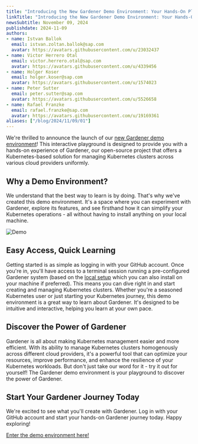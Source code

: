 ```yaml
---
title: "Introducing the New Gardener Demo Environment: Your Hands-On Playground for Kubernetes Management"
linkTitle: "Introducing the New Gardener Demo Environment: Your Hands-On Playground for Kubernetes Management"
newsSubtitle: November 09, 2024
publishdate: 2024-11-09
authors:
- name: Istvan Ballok
  email: istvan.zoltan.ballok@sap.com
  avatar: https://avatars.githubusercontent.com/u/23032437
- name: Victor Herrero Otal
  email: victor.herrero.otal@sap.com
  avatar: https://avatars.githubusercontent.com/u/4339456
- name: Holger Koser
  email: holger.koser@sap.com
  avatar: https://avatars.githubusercontent.com/u/1574023
- name: Peter Sutter
  email: peter.sutter@sap.com
  avatar: https://avatars.githubusercontent.com/u/5526658
- name: Rafael Franzke
  email: rafael.franzke@sap.com
  avatar: https://avatars.githubusercontent.com/u/19169361
aliases: ["/blog/2024/11/09/01"]
---
```


We're thrilled to announce the launch of our [new Gardener demo environment](https://demo.gardener.cloud)!
This interactive playground is designed to provide you with a hands-on experience of Gardener, our open-source project that offers a Kubernetes-based solution for managing Kubernetes clusters across various cloud providers uniformly.

## Why a Demo Environment?

We understand that the best way to learn is by doing.
That's why we've created this demo environment.
It's a space where you can experiment with Gardener, explore its features, and see firsthand how it can simplify your Kubernetes operations - all without having to install anything on your local machine.

![Demo](https://demo.gardener.cloud/assets/screenshot-light-3TO--vgb.png)

## Easy Access, Quick Learning

Getting started is as simple as logging in with your GitHub account.
Once you're in, you'll have access to a terminal session running a pre-configured Gardener system (based on the [local setup](https://github.com/gardener/gardener/blob/master/docs/deployment/getting_started_locally.md) which you can also install on your machine if preferred).
This means you can dive right in and start creating and managing Kubernetes clusters.
Whether you're a seasoned Kubernetes user or just starting your Kubernetes journey, this demo environment is a great way to learn about Gardener. It's designed to be intuitive and interactive, helping you learn at your own pace.

## Discover the Power of Gardener

Gardener is all about making Kubernetes management easier and more efficient.
With its ability to manage Kubernetes clusters homogenously across different cloud providers, it's a powerful tool that can optimize your resources, improve performance, and enhance the resilience of your Kubernetes workloads.
But don't just take our word for it - try it out for yourself!
The Gardener demo environment is your playground to discover the power of Gardener.

## Start Your Gardener Journey Today

We're excited to see what you'll create with Gardener.
Log in with your GitHub account and start your hands-on Gardener journey today.
Happy exploring!

[Enter the demo environment here!](https://demo.gardener.cloud)
